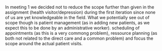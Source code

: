 In meeting 1 we decided not to reduce the scope further than given in the assignment (health visitor/depression) during the first iteration since none of us are yet knowledgeable in the field. What we potentially see out of scope though is patient management (as in adding new patients, as we expect this to be done by an administrative worker). scheduling of appointments (as this is a very commong problem), ressource planning (as both not related to the direct care and a common problem) and focus the scope around the actual patient visits.